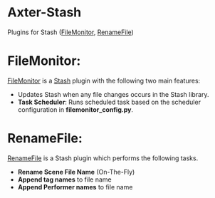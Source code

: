 # Axter-Stash

Plugins for Stash ([FileMonitor](https://github.com/David-Maisonave/Axter-Stash/tree/main/plugins/FileMonitor), [RenameFile](https://github.com/David-Maisonave/Axter-Stash/tree/main/plugins/RenameFile))

# FileMonitor:
[FileMonitor](https://github.com/David-Maisonave/Axter-Stash/tree/main/plugins/FileMonitor) is a [Stash](https://github.com/stashapp/stash) plugin with the following two main features:
- Updates Stash when any file changes occurs in the Stash library.
- **Task Scheduler**: Runs scheduled task based on the scheduler configuration in **filemonitor_config.py**.

# RenameFile:
[RenameFile](https://github.com/David-Maisonave/Axter-Stash/tree/main/plugins/RenameFile) is a Stash plugin which performs the following tasks.
- **Rename Scene File Name** (On-The-Fly)
- **Append tag names** to file name
- **Append Performer names** to file name
